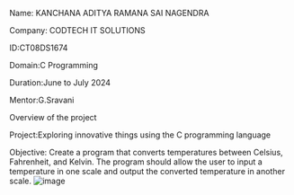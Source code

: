 Name: KANCHANA ADITYA RAMANA SAI NAGENDRA

Company: CODTECH IT SOLUTIONS

ID:CT08DS1674

Domain:C Programming

Duration:June to July 2024

Mentor:G.Sravani

Overview of the project

Project:Exploring innovative things using the C programming language

Objective:
Create a program that converts temperatures between Celsius,
Fahrenheit, and Kelvin. The program should allow the user to
input a temperature in one scale and output the converted
temperature in another scale.
![image](https://github.com/Aditya202006/CODTECH-Task-2/assets/174247923/aefbf561-6066-40ef-aace-1c798f13c17a)
